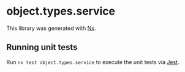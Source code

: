 # object.types.service

This library was generated with [Nx](https://nx.dev).

## Running unit tests

Run `nx test object.types.service` to execute the unit tests via [Jest](https://jestjs.io).
